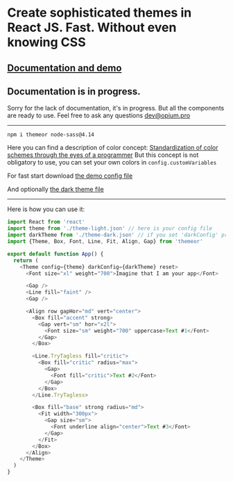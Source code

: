 # Create sophisticated themes in React JS. Fast. Without even knowing CSS

## [Documentation and demo](http://themeor.opium.pro/)

## Documentation is in progress.
Sorry for the lack of documentation, it's in progress.
But all the components are ready to use.
Feel free to ask any questions [dev@opium.pro](mailto:dev@opium.pro)

---

`npm i themeor node-sass@4.14`

Here you can find a description of color concept: [Standardization of color schemes through the eyes of a programmer](https://medium.com/@opium.pro/standardisation-of-color-schemes-through-the-eyes-of-a-programmer-53cc25148470) But this concept is not obligatory to use, you can set your own colors in `config.customVariables`

For fast start download [the demo config file](https://github.com/opium-pro/themeor/blob/master/src/docs/theme/theme-light.json)

And optionally [the dark theme file](https://github.com/opium-pro/themeor/blob/master/src/docs/theme/theme-dark.json)

---

Here is how you can use it:

```javascript
import React from 'react'
import theme from './theme-light.json' // here is your config file
import darkTheme from './theme-dark.json' // if you set 'darkConfig' prop, dark theme on user's computer will be detected automatically
import {Theme, Box, Font, Line, Fit, Align, Gap} from 'themeor'

export default function App() {
  return (
    <Theme config={theme} darkConfig={darkTheme} reset>
      <Font size="xl" weight="700">Imagine that I am your app</Font>

      <Gap />
      <Line fill="faint" />
      <Gap />

      <Align row gapHor="md" vert="center">
        <Box fill="accent" strong>
          <Gap vert="sm" hor="x2l">
            <Font size="sm" weight="700" uppercase>Text #1</Font>
          </Gap>
        </Box>

        <Line.TryTagless fill="critic">
          <Box fill="critic" radius="max">
            <Gap>
              <Font fill="critic">Text #2</Font>
            </Gap>
          </Box>
        </Line.TryTagless>

        <Box fill="base" strong radius="md">
          <Fit width="300px">
            <Gap size="sm">
              <Font underline align="center">Text #3</Font>
            </Gap>
          </Fit>
        </Box>
      </Align>
    </Theme>
  )
}
```